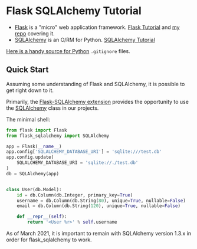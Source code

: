 # Flask SQLAlchemy Tutorial

- [Flask](https://flask.palletsprojects.com/en/1.1.x/) is a "micro" web application framework. [Flask Tutorial](https://flask.palletsprojects.com/en/1.1.x/tutorial/) and [my repo](https://github.com/ahuimanu/flask-tutorial) covering it.
- [SQLAlchemy](https://docs.sqlalchemy.org/en/14/) is an O/RM for Python. [SQLAlchemy Tutorial](https://docs.sqlalchemy.org/en/14/tutorial/index.html#unified-tutorial)

[Here is a handy source for Python](https://github.com/github/gitignore/blob/master/Python.gitignore) `.gitignore` files.

## Quick Start

Assuming some understanding of Flask and SQLAlchemy, it is possible to get right down to it.

Primarily, the [Flask-SQLAlchemy extension](https://flask-sqlalchemy.palletsprojects.com/en/2.x/) provides the opportunity to use the [SQLAlchemy](https://flask-sqlalchemy.palletsprojects.com/en/2.x/api/#flask_sqlalchemy.SQLAlchemy) class in our projects.

The minimal shell:

```python
from flask import Flask
from flask_sqlalchemy import SQLAlchemy

app = Flask(__name__)
app.config['SQLALCHEMY_DATABASE_URI'] = 'sqlite:///test.db'
app.config.update(
    SQLALCHEMY_DATABASE_URI = 'sqlite://./test.db'
)
db = SQLAlchemy(app)


class User(db.Model):
    id = db.Column(db.Integer, primary_key=True)
    username = db.Column(db.String(80), unique=True, nullable=False)
    email = db.Column(db.String(120), unique=True, nullable=False)

    def __repr__(self):
        return '<User %r>' % self.username
```

As of March 2021, it is important to remain with SQLAlchemy version 1.3.x in order for flask_sqlalchemy to work.
